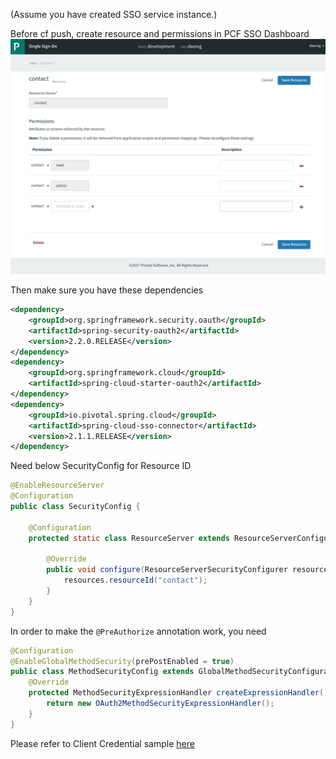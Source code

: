 (Assume you have created SSO service instance.) 

Before cf push, create resource and permissions in PCF SSO Dashboard ![alt text](/resource.png)


Then make sure you have these dependencies 
```xml
<dependency>
    <groupId>org.springframework.security.oauth</groupId>
    <artifactId>spring-security-oauth2</artifactId>
    <version>2.2.0.RELEASE</version>
</dependency>
<dependency>
    <groupId>org.springframework.cloud</groupId>
    <artifactId>spring-cloud-starter-oauth2</artifactId>
</dependency>
<dependency>
    <groupId>io.pivotal.spring.cloud</groupId>
    <artifactId>spring-cloud-sso-connector</artifactId>
    <version>2.1.1.RELEASE</version>
</dependency>
```


Need below SecurityConfig for Resource ID
```java
@EnableResourceServer
@Configuration
public class SecurityConfig {

    @Configuration
    protected static class ResourceServer extends ResourceServerConfigurerAdapter {

        @Override
        public void configure(ResourceServerSecurityConfigurer resources) {
            resources.resourceId("contact");
        }
    }
}
```

In order to make the ```@PreAuthorize``` annotation work, you need 
```java
@Configuration
@EnableGlobalMethodSecurity(prePostEnabled = true)
public class MethodSecurityConfig extends GlobalMethodSecurityConfiguration {
    @Override
    protected MethodSecurityExpressionHandler createExpressionHandler() {
        return new OAuth2MethodSecurityExpressionHandler();
    }
}
```

Please refer to Client Credential sample [here](https://github.com/dwong-pivotal/pcf-sso-client-cred)